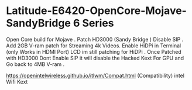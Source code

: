 # Latitude-E6420-OpenCore-Mojave- SandyBridge 6 Series 
Open Core build for  Mojave  .
Patch HD3000 (Sandy Bridge ) Disable SIP .
Add 2GB V-ram patch for Streaming 4k Videos.
Enable HiDPi in Terminal (only Works in HDMI Port) LCD im still patching for HiDPi .
Once Patched with HD3000 Dont Enable SIP it will disable the Hacked Kext For GPU and Go back to 4MB V-ram .


https://openintelwireless.github.io/itlwm/Compat.html  (Compatibility) intel Wifi Kext 
